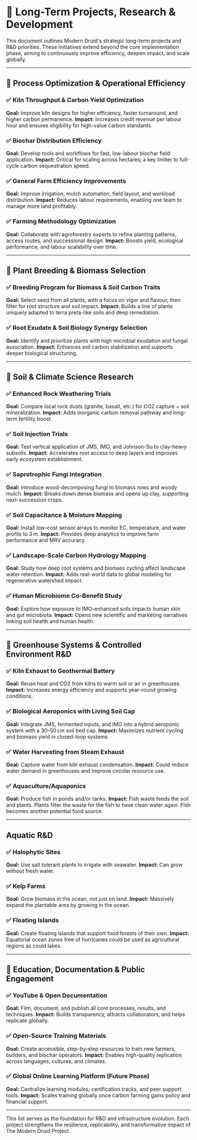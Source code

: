 # 🧪 Long-Term Projects, Research & Development

This document outlines Modern Druid's strategic long-term projects and R\&D priorities. These initiatives extend beyond the core implementation phase, aiming to continuously improve efficiency, deepen impact, and scale globally.

---

## 🔄 Process Optimization & Operational Efficiency

### ✅ Kiln Throughput & Carbon Yield Optimization

**Goal:** Improve kiln designs for higher efficiency, faster turnaround, and higher carbon permanence.
**Impact:** Increases credit revenue per labour hour and ensures eligibility for high-value carbon standards.

### ✅ Biochar Distribution Efficiency

**Goal:** Develop tools and workflows for fast, low-labour biochar field application.
**Impact:** Critical for scaling across hectares; a key limiter to full-cycle carbon sequestration speed.

### ✅ General Farm Efficiency Improvements

**Goal:** Improve irrigation, mulch automation, field layout, and workload distribution.
**Impact:** Reduces labour requirements, enabling one team to manage more land profitably.

### ✅ Farming Methodology Optimization

**Goal:** Collaborate with agroforestry experts to refine planting patterns, access routes, and successional design.
**Impact:** Boosts yield, ecological performance, and labour scalability over time.

---

## 🌿 Plant Breeding & Biomass Selection

### ✅ Breeding Program for Biomass & Soil Carbon Traits

**Goal:** Select seed from all plants, with a focus on vigor and flavour, then filter for root structure and soil impact. **Impact:** Builds a line of plants uniquely adapted to terra preta-like soils and deep remediation.

### ✅ Root Exudate & Soil Biology Synergy Selection

**Goal:** Identify and prioritize plants with high microbial exudation and fungal association.
**Impact:** Enhances soil carbon stabilization and supports deeper biological structuring.

---

## 🔮 Soil & Climate Science Research

### ✅ Enhanced Rock Weathering Trials

**Goal:** Compare local rock dusts (granite, basalt, etc.) for CO2 capture + soil mineralization.
**Impact:** Adds inorganic carbon removal pathway and long-term fertility boost.

### ✅ Soil Injection Trials

**Goal:** Test vertical application of JMS, IMO, and Johnson-Su to clay-heavy subsoils.
**Impact:** Accelerates root access to deep layers and improves early ecosystem establishment.

### ✅ Saprotrophic Fungi Integration

**Goal:** Introduce wood-decomposing fungi to biomass rows and woody mulch.
**Impact:** Breaks down dense biomass and opens up clay, supporting next-succession crops.

### ✅ Soil Capacitance & Moisture Mapping

**Goal:** Install low-cost sensor arrays to monitor EC, temperature, and water profile to 3 m.
**Impact:** Provides deep analytics to improve farm performance and MRV accuracy.

### ✅ Landscape-Scale Carbon Hydrology Mapping

**Goal:** Study how deep root systems and biomass cycling affect landscape water retention.
**Impact:** Adds real-world data to global modeling for regenerative watershed impact.

### ✅ Human Microbiome Co-Benefit Study

**Goal:** Explore how exposure to IMO-enhanced soils impacts human skin and gut microbiota.
**Impact:** Opens new scientific and marketing narratives linking soil health and human health.

---

## 🏡 Greenhouse Systems & Controlled Environment R\&D

### ✅ Kiln Exhaust to Geothermal Battery

**Goal:** Reuse heat and CO2 from kilns to warm soil or air in greenhouses.
**Impact:** Increases energy efficiency and supports year-round growing conditions.

### ✅ Biological Aeroponics with Living Soil Cap

**Goal:** Integrate JMS, fermented inputs, and IMO into a hybrid aeroponic system with a 30–50 cm soil bed cap.
**Impact:** Maximizes nutrient cycling and biomass yield in closed-loop systems.

### ✅ Water Harvesting from Steam Exhaust

**Goal:** Capture water from kiln exhaust condensation.
**Impact:** Could reduce water demand in greenhouses and improve circular resource use.

### ✅ Aquaculture/Aquaponics

**Goal:** Produce fish in ponds and/or tanks.
**Impact:** Fish waste feeds the soil and plants. Plants filter the waste for the fish to have clean water again. Fish becomes another potential food source.

---

## Aquatic R\&D

### ✅ Halophytic Sites

**Goal:** Use salt tolerant plants to irrigate with seawater.
**Impact:** Can grow without fresh water.

### ✅ Kelp Farms

**Goal:** Grow biomass in the ocean, not just on land.
**Impact:** Massively expand the plantable area by growing in the ocean.

### ✅ Floating Islands

**Goal:** Create floating islands that support food forests of their own.
**Impact:** Equatorial ocean zones free of hurricanes could be used as agricultural regions as could lakes.

---

## 🎥 Education, Documentation & Public Engagement

### ✅ YouTube & Open Documentation

**Goal:** Film, document, and publish all core processes, results, and techniques.
**Impact:** Builds transparency, attracts collaborators, and helps replicate globally.

### ✅ Open-Source Training Materials

**Goal:** Create accessible, step-by-step resources to train new farmers, builders, and biochar operators.
**Impact:** Enables high-quality replication across languages, cultures, and climates.

### ✅ Global Online Learning Platform (Future Phase)

**Goal:** Centralize learning modules, certification tracks, and peer support tools.
**Impact:** Scales training globally once carbon farming gains policy and financial support.

---

This list serves as the foundation for R\&D and infrastructure evolution. Each project strengthens the resilience, replicability, and transformative impact of The Modern Druid Project.

